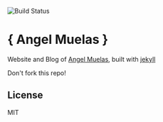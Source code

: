 ![Build Status](https://travis-ci.org/myolnir/myolnir.github.io.svg?branch=master)

# { Angel Muelas }

Website and Blog of [Angel Muelas](http://myolnir.github.io), built with [jekyll](jekyllrb.com)

Don't fork this repo! 

## License

MIT
